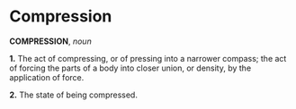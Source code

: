 # Compression

**COMPRESSION**, _noun_

**1.** The act of compressing, or of pressing into a narrower compass; the act of forcing the parts of a body into closer union, or density, by the application of force.

**2.** The state of being compressed.